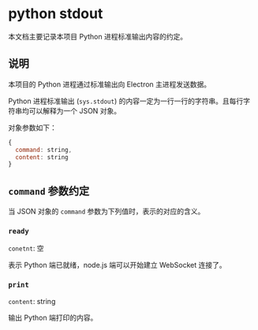 # python stdout

本文档主要记录本项目 Python 进程标准输出内容的约定。

## 说明

本项目的 Python 进程通过标准输出向 Electron 主进程发送数据。

Python 进程标准输出 (`sys.stdout`) 的内容一定为一行一行的字符串。且每行字符串均可以解释为一个 JSON 对象。

对象参数如下：

```js
{
  command: string,
  content: string
}
```

## `command` 参数约定

当 JSON 对象的 `command` 参数为下列值时，表示的对应的含义。

### `ready`

`conetnt`: 空

表示 Python 端已就绪，node.js 端可以开始建立 WebSocket 连接了。

### `print`

`content`: string

输出 Python 端打印的内容。
